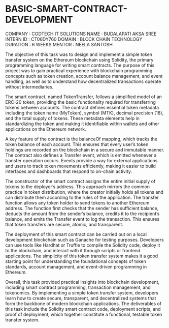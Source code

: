 # BASIC-SMART-CONTRACT-DEVELOPMENT

COMPANY : CODTECH IT SOLUTIONS
NAME : BUDALAPATI AKSA SREE
INTERN ID : CT06DY760
DOMAIN : BLOCK CHAIN TECHNOLOGY
DURATION : 6 WEEKS
MENTOR : NEELA SANTOSH

The objective of this task was to design and implement a simple token transfer system on the Ethereum blockchain using Solidity, the primary programming language for writing smart contracts. The purpose of this project was to gain practical experience with blockchain programming concepts such as token creation, account balance management, and event handling, as well as to understand how decentralized transactions operate without intermediaries.

The smart contract, named TokenTransfer, follows a simplified model of an ERC-20 token, providing the basic functionality required for transferring tokens between accounts. The contract defines essential token metadata including the token name (MyToken), symbol (MTK), decimal precision (18), and the total supply of tokens. These metadata elements help in standardizing the token and making it identifiable within wallets and other applications on the Ethereum network.

A key feature of the contract is the balanceOf mapping, which tracks the token balance of each account. This ensures that every user’s token holdings are recorded on the blockchain in a secure and immutable manner. The contract also defines a Transfer event, which is emitted whenever a transfer operation occurs. Events provide a way for external applications and users to track token movements efficiently, making it easier to build interfaces and dashboards that respond to on-chain activity.

The constructor of the smart contract assigns the entire initial supply of tokens to the deployer’s address. This approach mirrors the common practice in token distribution, where the creator initially holds all tokens and can distribute them according to the rules of the application. The transfer function allows any token holder to send tokens to another Ethereum address. The function first checks that the sender has sufficient balance, deducts the amount from the sender’s balance, credits it to the recipient’s balance, and emits the Transfer event to log the transaction. This ensures that token transfers are secure, atomic, and transparent.

The deployment of this smart contract can be carried out on a local development blockchain such as Ganache for testing purposes. Developers can use tools like Hardhat or Truffle to compile the Solidity code, deploy it to the blockchain, and interact with it through scripts or frontend applications. The simplicity of this token transfer system makes it a good starting point for understanding the foundational concepts of token standards, account management, and event-driven programming in Ethereum.

Overall, this task provided practical insights into blockchain development, including smart contract programming, transaction management, and tokenomics. By implementing a simple token transfer system, developers learn how to create secure, transparent, and decentralized systems that form the backbone of modern blockchain applications. The deliverables of this task include the Solidity smart contract code, deployment scripts, and proof of deployment, which together constitute a functional, testable token transfer system.
